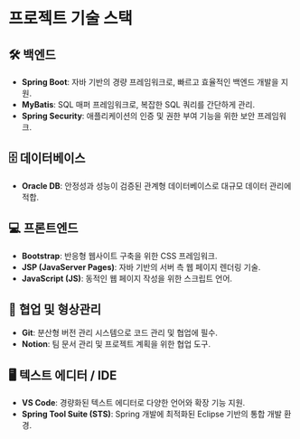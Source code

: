 # 프로젝트 기술 스택

## 🛠 백엔드
- **Spring Boot**: 자바 기반의 경량 프레임워크로, 빠르고 효율적인 백엔드 개발을 지원.
- **MyBatis**: SQL 매퍼 프레임워크로, 복잡한 SQL 쿼리를 간단하게 관리.
- **Spring Security**: 애플리케이션의 인증 및 권한 부여 기능을 위한 보안 프레임워크.

## 🗄 데이터베이스
- **Oracle DB**: 안정성과 성능이 검증된 관계형 데이터베이스로 대규모 데이터 관리에 적합.

## 💻 프론트엔드
- **Bootstrap**: 반응형 웹사이트 구축을 위한 CSS 프레임워크.
- **JSP (JavaServer Pages)**: 자바 기반의 서버 측 웹 페이지 렌더링 기술.
- **JavaScript (JS)**: 동적인 웹 페이지 작성을 위한 스크립트 언어.

## 🤝 협업 및 형상관리
- **Git**: 분산형 버전 관리 시스템으로 코드 관리 및 협업에 필수.
- **Notion**: 팀 문서 관리 및 프로젝트 계획을 위한 협업 도구.

## 🖥 텍스트 에디터 / IDE
- **VS Code**: 경량화된 텍스트 에디터로 다양한 언어와 확장 기능 지원.
- **Spring Tool Suite (STS)**: Spring 개발에 최적화된 Eclipse 기반의 통합 개발 환경.

